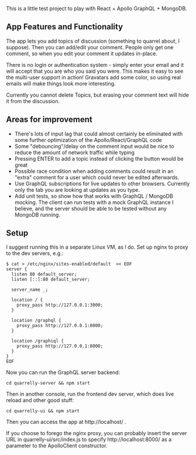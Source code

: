 This is a little test project to play with React + Apollo GraphQL + MongoDB.

## App Features and Functionality

The app lets you add topics of discussion (something to quarrel about, I suppose).  Then
you can add/edit your comment.  People only get one comment, so when you edit your comment
it updates in-place.

There is no login or authentication system - simply enter your email and it will 
accept that you are who you said you were.  This makes it easy to see the multi-user
support in action!  Gravatars add some color, so using real emails will make things look
more interesting.

Currently you cannot delete Topics, but erasing your comment text will hide it from
the discussion.

## Areas for improvement

* There's lots of input lag that could almost certainly be eliminated with some further 
  optimization of the Apollo/React/GraphQL code
* Some "debouncing"/delay on the comment input would be nice to reduce the 
  amount of network traffic while typing
* Pressing ENTER to add a topic instead of clicking the button would be great
* Possible race condition when adding comments could result in an "extra" comment
  for a user which could never be edited afterwards.
* Use GraphQL subscriptions for live updates to other browsers.  Currently only 
  the tab you are looking at updates as you type.
* Add unit tests, so show how that works with GraphQL / MongoDB mocking.  The
  client can run tests with a mock GraphQL instance I believe, and the server should
  be able to be tested without any MongoDB running.
  
## Setup

I suggest running this in a separate Linux VM, as I do.  Set up nginx to proxy
to the dev servers, e.g.:

    $ cat > /etc/nginx/sites-enabled/default  << EOF
    server {
      listen 80 default_server;
      listen [::]:80 default_server;

      server_name _;

      location / {
        proxy_pass http://127.0.0.1:3000;
      }

      location /graphql {
        proxy_pass http://127.0.0.1:8000;
      }

      location /graphiql {
        proxy_pass http://127.0.0.1:8000;
      }
    }
    EOF

Now you can run the GraphQL server backend:

    cd quarrelly-server && npm start

Then in another console, run the frontend dev server, which does live reload and other good stuff:

    cd quarrelly-ui && npm start

Then you can access the app at http://localhost/ .

If you choose to forego the nginx proxy, you can probably insert the server URL in 
quarrelly-ui/src/index.js to specify http://localhost:8000/ as a parameter to 
the ApolloClient constructor.
